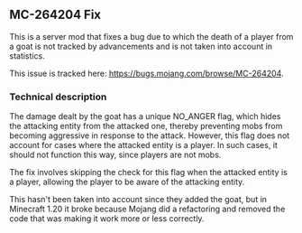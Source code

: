 ## MC-264204 Fix

This is a server mod that fixes a bug due to which the death of a player from a goat is not tracked by advancements and is not taken into account in statistics.

This issue is tracked here: https://bugs.mojang.com/browse/MC-264204.

### Technical description

The damage dealt by the goat has a unique NO_ANGER flag, which hides the attacking entity from the attacked one, thereby preventing mobs from becoming aggressive in response to the attack. However, this flag does not account for cases where the attacked entity is a player. In such cases, it should not function this way, since players are not mobs.

The fix involves skipping the check for this flag when the attacked entity is a player, allowing the player to be aware of the attacking entity.

This hasn't been taken into account since they added the goat, but in Minecraft 1.20 it broke because Mojang did a refactoring and removed the code that was making it work more or less correctly.